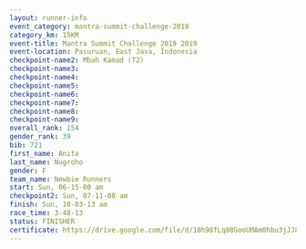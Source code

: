 ```yaml
---
layout: runner-info 
event_category: mantra-summit-challenge-2019 
category_km: 15KM 
event-title: Mantra Summit Challenge 2019 2019 
event-location: Pasuruan, East Java, Indonesia 
checkpoint-name2: Mbah Kamad (T2) 
checkpoint-name3: 
checkpoint-name4: 
checkpoint-name5: 
checkpoint-name6: 
checkpoint-name7: 
checkpoint-name8: 
checkpoint-name9: 
overall_rank: 154
gender_rank: 39
bib: 721
first_name: Anita
last_name: Nugroho
gender: F
team_name: Newbie Runners
start: Sun, 06-15-00 am
checkpoint2: Sun, 07-11-08 am
finish: Sun, 10-03-13 am
race_time: 3-48-13
status: FINISHER
certificate: https://drive.google.com/file/d/10h98fLq88GooUMAm0hbu3jJJ8u-rGNQV/view?usp=sharing
---
```

